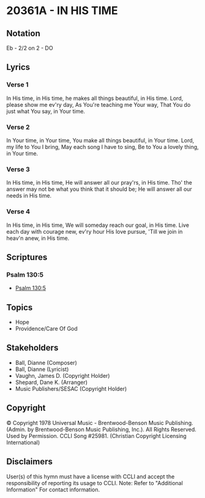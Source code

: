 # 20361A - IN HIS TIME

## Notation

Eb - 2/2 on 2 - DO

## Lyrics

### Verse 1

In His time, in His time, he makes all things beautiful, in His time. Lord, please show me ev'ry day, As You're teaching me Your way, That You do just what You say, in Your time.

### Verse 2

In Your time, in Your time, You make all things beautiful, in Your time. Lord, my life to You I bring, May each song I have to sing, Be to You a lovely thing, in Your time.

### Verse 3

In His time, in His time, He will answer all our pray'rs, in His time. Tho' the answer may not be what you think that it should be; He will answer all our needs in His time.

### Verse 4

In His time, in His time, We will someday reach our goal, in His time. Live each day with courage new, ev'ry hour His love pursue, 'Till we join in heav'n anew, in His time.


## Scriptures

### Psalm 130:5

- [Psalm 130:5](https://www.biblegateway.com/passage/?search=Psalm%20130%3A5)


## Topics

- Hope
- Providence/Care Of God

## Stakeholders

- Ball, Dianne (Composer)
- Ball, Dianne (Lyricist)
- Vaughn, James D. (Copyright Holder)
- Shepard, Dane K. (Arranger)
- Music Publishers/SESAC (Copyright Holder)

## Copyright

© Copyright 1978 Universal Music - Brentwood-Benson Music Publishing. (Admin. by Brentwood-Benson Music Publishing, Inc.). All Rights Reserved. Used by Permission. CCLI Song #25981.
(Christian Copyright Licensing International)

## Disclaimers

User(s) of this hymn must have a license with CCLI and accept the responsibility of reporting its usage to CCLI.
Note: Refer to "Additional Information" For contact information.

